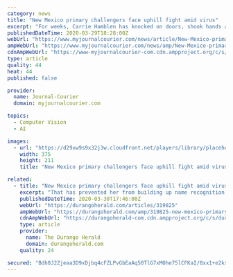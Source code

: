 ```yaml
---
category: news
title: "New Mexico primary challengers face uphill fight amid virus"
excerpt: "For weeks, Carrie Hamblen has knocked on doors, shook hands at festivals, and passed out campaign material in her effort to unseat Sen. Mary Kay Papen - one of the most powerful Democratic incumbents in the New Mexico Senate."
publishedDateTime: 2020-03-29T18:28:00Z
webUrl: "https://www.myjournalcourier.com/news/article/New-Mexico-primary-challengers-face-uphill-fight-15164739.php"
ampWebUrl: "https://www.myjournalcourier.com/news/amp/New-Mexico-primary-challengers-face-uphill-fight-15164739.php"
cdnAmpWebUrl: "https://www-myjournalcourier-com.cdn.ampproject.org/c/s/www.myjournalcourier.com/news/amp/New-Mexico-primary-challengers-face-uphill-fight-15164739.php"
type: article
quality: 44
heat: 44
published: false

provider:
  name: Journal-Courier
  domain: myjournalcourier.com

topics:
  - Computer Vision
  - AI

images:
  - url: "https://d29xw9s9x32j3w.cloudfront.net/players/library/placeholder.png"
    width: 375
    height: 211
    title: "New Mexico primary challengers face uphill fight amid virus"

related:
  - title: "New Mexico primary challengers face uphill fight amid virus"
    excerpt: "That has prevented her from building up name recognition before a June Democratic primary where liberal challengers had hoped to defeat some of the state’s moderate Democratic lawmakers they say are blocking early education reform and recreational marijuana proposals. “It has changed the face of the campaign,” said Hamblen, the CEO and ..."
    publishedDateTime: 2020-03-30T17:46:00Z
    webUrl: "https://durangoherald.com/articles/319825"
    ampWebUrl: "https://durangoherald.com/amp/319825-new-mexico-primary-challengers-face-uphill-fight-amid-virus"
    cdnAmpWebUrl: "https://durangoherald-com.cdn.ampproject.org/c/s/durangoherald.com/amp/319825-new-mexico-primary-challengers-face-uphill-fight-amid-virus"
    type: article
    provider:
      name: The Durango Herald
      domain: durangoherald.com
    quality: 24

secured: "Bdh0J2Zjeaa3D9xDjbq4cFZLPvGbEaAq50TlG7xMOhe75lCFKaI/8xx1+e2ksJiAH9KhOmxJuOpfI5qpPS6RWANjyJ/MwdzfMtsqDUpoJuvb5zVAL3IwD1V31wNZxbbaHmDAeI6PEE4kABf9Kg2jWGsMFObm7bAraPx58603ZOR5RVZ31H2F+QHue8kdVmfJkedfWzh4zPvUDy15fF80nOdSfjcspFJsoY2WqfMZflgKWSJWLPaXaJRpAJx4bDlA/oCtgMcJG59Wm6+QO8jWuf6VWqqIJUOJ0hnUhEpewD7WaN4Qo1PprKxUNI//5tOQ;n4shsEqcpQeBP7/VgZmRtw=="
---
```


